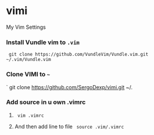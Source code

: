 # vimi
My Vim Settings

### Install Vundle vim to `.vim`

  ` git clone https://github.com/VundleVim/Vundle.vim.git ~/.vim/Vundle.vim`
  
### Clone VIMI to `~`

  ` git clone https://github.com/SergoDexp/vimi.git ~/.
  
### Add source in u own .vimrc
  1. ` vim .vimrc`
  
  2. And then add line to file ` source .vim/.vimrc`
